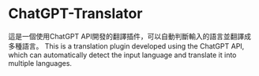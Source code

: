 # ChatGPT-Translator
這是一個使用ChatGPT API開發的翻譯插件，可以自動判斷輸入的語言並翻譯成多種語言。
This is a translation plugin developed using the ChatGPT API, which can automatically detect the input language and translate it into multiple languages.

